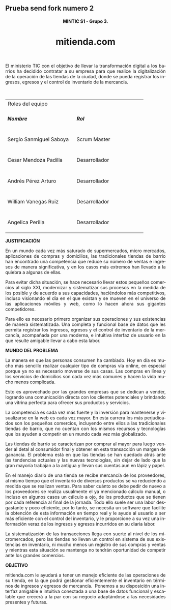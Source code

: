 
<div>
<h2>Prueba send fork numero 2</h2>
<h4 align=center style='text-align:center'><b><span lang=es style='color:black;
mso-themecolor:text1'>MINTIC S1 - Grupo 3.<o:p></o:p></span></b></h2>

<h1 align=center style='text-align:center'><span lang=es>mitienda.com<o:p></o:p></span></h1>

<p class=MsoNormal style='text-align:justify'><span lang=es><span
style='mso-spacerun:yes'> </span><o:p></o:p></span></p>

<p style='text-align:justify'><span lang=es>El ministerio TIC
con el objetivo de llevar la transformación digital a los barrios ha decidido
contratar a su empresa para que realice la digitalización de la operación de
las tiendas de la ciudad, donde se pueda registrar los ingresos, egresos y el
control de inventario de la mercancía.<o:p></o:p></span></p>

<p style='text-align:justify'><span lang=es><o:p>&nbsp;</o:p></span></p>

<table  border=0 cellspacing=0 cellpadding=0 width=70%>
 <tr style='mso-yfti-irow:0;mso-yfti-firstrow:yes;height:10.75pt'>
  <td width=204 colspan=2 >Roles del equipo
  </td>

 </tr>
 <tr style='mso-yfti-irow:1;height:10.75pt'>
  <td width=204 valign=top style='width:152.95pt;border:none;padding:5.0pt 5.0pt 5.0pt 5.0pt;
  height:10.75pt'>
  <p class=MsoNormal style='text-align:justify;line-height:normal'><b
  style='mso-bidi-font-weight:normal'><i style='mso-bidi-font-style:normal'><span
  lang=es>Nombre<o:p></o:p></span></i></b></p>
  </td>
  <td width=204 valign=top style='width:152.95pt;border:none;padding:5.0pt 5.0pt 5.0pt 5.0pt;
  height:10.75pt'>
  <p class=MsoNormal style='text-align:justify;line-height:normal'><b
  style='mso-bidi-font-weight:normal'><i style='mso-bidi-font-style:normal'><span
  lang=es>Rol<o:p></o:p></span></i></b></p>
  </td>
 </tr>
 <tr style='mso-yfti-irow:2;height:10.75pt'>
  <td width=204 valign=top style='width:152.95pt;border:none;padding:5.0pt 5.0pt 5.0pt 5.0pt;
  height:10.75pt'>
  <p class=MsoNormal style='text-align:justify;line-height:normal'><span
  lang=es>Sergio Sanmiguel Saboya<o:p></o:p></span></p>
  </td>
  <td width=204 valign=top style='width:152.95pt;border:none;padding:5.0pt 5.0pt 5.0pt 5.0pt;
  height:10.75pt'>
  <p class=MsoNormal style='text-align:justify;line-height:normal'><span
  lang=es>Scrum <span class=GramE>Master</span><o:p></o:p></span></p>
  </td>
 </tr>
 <tr style='mso-yfti-irow:3;height:10.75pt'>
  <td width=204 valign=top style='width:152.95pt;border:none;padding:5.0pt 5.0pt 5.0pt 5.0pt;
  height:10.75pt'>
  <p class=MsoNormal style='text-align:justify;line-height:normal'><span
  lang=es>Cesar Mendoza Padilla<o:p></o:p></span></p>
  </td>
  <td width=204 valign=top style='width:152.95pt;border:none;padding:5.0pt 5.0pt 5.0pt 5.0pt;
  height:10.75pt'>
  <p class=MsoNormal style='text-align:justify;line-height:normal'><span
  lang=es>Desarrollador<o:p></o:p></span></p>
  </td>
 </tr>
 <tr style='mso-yfti-irow:4;height:10.75pt'>
  <td width=204 valign=top style='width:152.95pt;border:none;padding:5.0pt 5.0pt 5.0pt 5.0pt;
  height:10.75pt'>
  <p class=MsoNormal style='text-align:justify;line-height:normal'><span
  lang=es>Andrés Pérez Arturo<o:p></o:p></span></p>
  </td>
  <td width=204 valign=top style='width:152.95pt;border:none;padding:5.0pt 5.0pt 5.0pt 5.0pt;
  height:10.75pt'>
  <p class=MsoNormal style='text-align:justify;line-height:normal'><span
  lang=es>Desarrollador<o:p></o:p></span></p>
  </td>
 </tr>
 <tr style='mso-yfti-irow:5;height:10.75pt'>
  <td width=204 valign=top style='width:152.95pt;border:none;padding:5.0pt 5.0pt 5.0pt 5.0pt;
  height:10.75pt'>
  <p class=MsoNormal style='text-align:justify;line-height:normal'><span
  lang=es>William Vanegas Ruiz<o:p></o:p></span></p>
  </td>
  <td width=204 valign=top style='width:152.95pt;border:none;padding:5.0pt 5.0pt 5.0pt 5.0pt;
  height:10.75pt'>
  <p class=MsoNormal style='text-align:justify;line-height:normal'><span
  lang=es>Desarrollador<o:p></o:p></span></p>
  </td>
 </tr>
 <tr style='mso-yfti-irow:6;mso-yfti-lastrow:yes;height:10.75pt'>
  <td width=204 valign=top style='width:152.95pt;border:none;padding:5.0pt 5.0pt 5.0pt 5.0pt;
  height:10.75pt'>
  <p class=MsoNormal style='text-align:justify;line-height:normal'><span
  lang=es>Angelica Perilla<o:p></o:p></span></p>
  </td>
  <td width=204 valign=top style='width:152.95pt;border:none;padding:5.0pt 5.0pt 5.0pt 5.0pt;
  height:10.75pt'>
  <p class=MsoNormal style='text-align:justify;line-height:normal'><span
  lang=es>Desarrollador<o:p></o:p></span></p>
  </td>
 </tr>
</table>

<p class=MsoNormal style='text-align:justify'><b style='mso-bidi-font-weight:
normal'><span lang=es>JUSTIFICACIÓN<o:p></o:p></span></b></p>


<p class=MsoNormal style='text-align:justify'><span lang=es>En un mundo cada
vez más saturado de supermercados, micro mercados, aplicaciones de compras y
domicilios, las tradicionales tiendas de barrio han encontrado una competencia
que reduce su número de ventas e ingresos de manera significativa, y en los
casos más extremos han llevado a la quiebra a algunas de ellas.<o:p></o:p></span></p>



<p class=MsoNormal style='text-align:justify'><span lang=es>Para evitar dicha
situación, se hace necesario llevar estos pequeños comercios al siglo XXI,
modernizar y sistematizar sus procesos en la medida de los posible y <span
class=GramE>de acuerdo a</span> sus capacidades, haciéndolos más competitivos,
incluso visionando el día en el que existan y se mueven en el universo de las
aplicaciones móviles y web, como lo hacen ahora sus gigantes competidores.<o:p></o:p></span></p>



<p class=MsoNormal style='text-align:justify'><span lang=es>Para ello es
necesario primero organizar sus operaciones y sus existencias de manera
sistematizada. Una completa y funcional base de datos que les permita registrar
los ingresos, egresos y el control de inventario de la mercancía, acompañada
por una moderna, e intuitiva interfaz de usuario en la que resulte amigable
llevar a cabo esta labor.<o:p></o:p></span></p>

<p class=MsoNormal style='text-align:justify'><b style='mso-bidi-font-weight:
normal'><span lang=es>MUNDO DEL PROBLEMA<o:p></o:p></span></b></p>
 
<p class=MsoNormal style='text-align:justify'><span lang=es>La manera en que
las personas consumen ha cambiado. Hoy en día es mucho más sencillo realizar
cualquier tipo de compras vía online, en especial porque ya no es necesario
moverse de sus casas. Las compras en línea y los servicios de domicilios son
cada vez más comunes y hacen la vida mucho menos complicada.<o:p></o:p></span></p>



<p class=MsoNormal style='text-align:justify'><span lang=es>Esto es aprovechado
por las grandes empresas que se dedican a vender, logrando una comunicación
directa con los clientes potenciales y brindando una vitrina perfecta para
ofrecer sus productos y servicios.<o:p></o:p></span></p>



<p class=MsoNormal style='text-align:justify'><span lang=es>La competencia es
cada vez más fuerte y la inversión para mantenerse y visualizarse en la web es
cada vez mayor. En esta carrera los más perjudicados son los pequeños
comercios, incluyendo entre ellos a las tradicionales tiendas de barrio, que no
cuentan con los mismos recursos y tecnologías que los ayuden a competir en un
mundo cada vez más globalizado.<o:p></o:p></span></p>


<p class=MsoNormal style='text-align:justify'><span lang=es>Las tiendas de
barrio se caracterizan por comprar al mayor para luego vender al detal al
consumidor final y obtener en esta transacción un margen de ganancia. El
problema está en que las tiendas se han quedado atrás ante las tendencias
actuales y las nuevas tecnologías, sin dejar de lado que la gran mayoría
trabajan a la antigua y llevan sus cuentas aun en lápiz y papel.<o:p></o:p></span></p>



<p class=MsoNormal style='text-align:justify'><span lang=es>En el manejo diario
de una tienda se recibe mercancía de los proveedores, al mismo tiempo que el
inventario de diversos productos se va reduciendo a medida que se realizan
ventas. Para saber cuánto se debe pedir de nuevo a los proveedores se realiza
usualmente el ya mencionado cálculo manual, o incluso en algunos casos un
cálculo a ojo, de los productos que se tienen por cada referencia al final de
la jornada. Todo ello suele ser una labor desgastante y poco eficiente, por lo
tanto, se necesita un software que facilite la obtención de esta información en
tiempo real y le ayude al usuario a ser más eficiente con el control del
inventario, y le proporcione a su vez una información veraz de los ingresos y
egresos incurridos en su diaria labor.<o:p></o:p></span></p>



<p class=MsoNormal style='text-align:justify'><span lang=es>La sistematización
de las transacciones llega con suerte al nivel de los <span class=SpellE>micromercados</span>,
pero las tiendas no llevan un control en sistema de sus existencias en
inventario, ni mucho menos un registro de sus compras y ventas y mientras esta
situación se mantenga no tendrán oportunidad de competir ante los grandes
comercios.<o:p></o:p></span></p>

<p class=MsoNormal style='text-align:justify'><b style='mso-bidi-font-weight:
normal'><span lang=es>OBJETIVO<o:p></o:p></span></b></p>

<p class=MsoNormal style='text-align:justify'><span lang=es>mitienda.com le
ayudará a tener un manejo eficiente de las operaciones de su tienda, en la que
podrá gestionar eficientemente el inventario en términos de ingresos y egresos
de mercancía.<span style='mso-spacerun:yes'>  </span>Ponemos a su disposición
una interfaz amigable e intuitiva conectada a una base de datos funcional y
escalable que crecerá a la par con su negocio adaptándose a las necesidades
presentes y futuras.<o:p></o:p></span></p>


</div>


